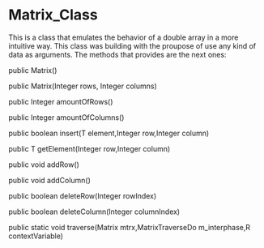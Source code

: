 # Matrix_Class
This is a class that emulates the behavior of a double array in a more intuitive way.
This class was building with the proupose of use any kind of data as arguments.
The methods that provides are the next ones:

public Matrix()
    
public Matrix(Integer rows, Integer columns)
    
public Integer amountOfRows()

public Integer amountOfColumns()
    
public boolean insert(T element,Integer row,Integer column)

public T getElement(Integer row,Integer column)

public void addRow()
    
public void addColumn()
    
public boolean deleteRow(Integer rowIndex)
    
public boolean deleteColumn(Integer columnIndex)
            
public static <R> void traverse(Matrix mtrx,MatrixTraverseDo m_interphase,R contextVariable)

